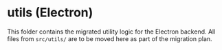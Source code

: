 # utils (Electron)

This folder contains the migrated utility logic for the Electron backend. All files from `src/utils/` are to be moved here as part of the migration plan.
